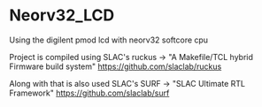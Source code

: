 # Neorv32_LCD
Using the digilent pmod lcd with neorv32 softcore cpu

Project is compiled using SLAC's ruckus -> "A Makefile/TCL hybrid Firmware build system" https://github.com/slaclab/ruckus

Along with that is also used SLAC's SURF -> "SLAC Ultimate RTL Framework" https://github.com/slaclab/surf
